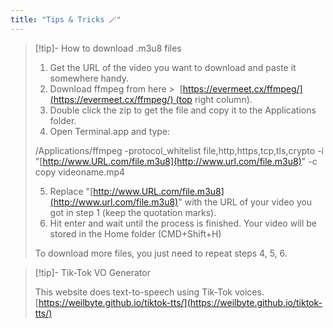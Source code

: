 ```yaml
---
title: "Tips & Tricks 🪄"
---
```


> [!tip]- How to download .m3u8 files
> 1) Get the URL of the video you want to download and paste it somewhere handy.
> 2) Download ffmpeg from here >  [https://evermeet.cx/ffmpeg/](https://evermeet.cx/ffmpeg/) (top right column).
> 3) Double click the zip to get the file and copy it to the Applications folder.
> 4) Open Terminal.app and type:
> 
> /Applications/ffmpeg -protocol_whitelist file,http,https,tcp,tls,crypto -i "[http://www.URL.com/file.m3u8](http://www.url.com/file.m3u8)" -c copy videoname.mp4
> 
> 5) Replace "[http://www.URL.com/file.m3u8](http://www.url.com/file.m3u8)" with the URL of your video you got in step 1 (keep the quotation marks).
> 6) Hit enter and wait until the process is finished. Your video will be stored in the Home folder (CMD+Shift+H)
> 
> To download more files, you just need to repeat steps 4, 5, 6.

> [!tip]- Tik-Tok VO Generator
> 
> This website does text-to-speech using Tik-Tok voices.
> [https://weilbyte.github.io/tiktok-tts/](https://weilbyte.github.io/tiktok-tts/)